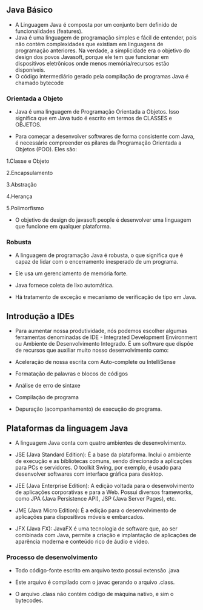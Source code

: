## Java Básico
- A Linguagem Java é composta por um conjunto bem definido de funcionalidades (features).
- Java é uma linguagem de programação simples e fácil de entender, pois não contém complexidades que existiam em linguagens de programação anteriores. Na verdade, a simplicidade era o objetivo do design dos povos Javasoft, porque ele tem que funcionar em dispositivos eletrônicos onde menos memória/recursos estão disponíveis.
- O código intermediário gerado pela compilação de programas Java é chamado bytecode

### Orientada a Objeto
- Java é uma linguagem de Programação Orientada a Objetos. Isso significa que em Java tudo é escrito em termos de CLASSES e OBJETOS.

- Para começar a desenvolver softwares de forma consistente com Java, é necessário compreender os pilares da Programação Orientada a Objetos (POO). Eles são:

1.Classe e Objeto

2.Encapsulamento

3.Abstração

4.Herança

5.Polimorfismo 

- O objetivo de design do javasoft people é desenvolver uma linguagem que funcione em qualquer plataforma.

### Robusta
- A linguagem de programação Java é robusta, o que significa que é capaz de lidar com o encerramento inesperado de um programa.

- Ele usa um gerenciamento de memória forte.

- Java fornece coleta de lixo automática.

- Há tratamento de exceção e mecanismo de verificação de tipo em Java.

## Introdução a IDEs
- Para aumentar nossa produtividade, nós podemos escolher algumas ferramentas denominadas de IDE - Integrated Development Environment ou Ambiente de Desenvolvimento Integrado. É um software que dispõe de recursos que auxiliar muito nosso desenvolvimento como:

- Aceleração de nossa escrita com Auto-complete ou IntelliSense

- Formatação de palavras e blocos de códigos

- Análise de erro de sintaxe

- Compilação de programa

- Depuração (acompanhamento) de execução do programa.

## Plataformas da linguagem Java
- A linguagem Java conta com quatro ambientes de desenvolvimento.

- JSE (Java Standard Edition): É a base da plataforma. Inclui o ambiente de execução e as bibliotecas comuns, sendo direcionado a aplicações para PCs e servidores. O toolkit Swing, por exemplo, é usado para desenvolver softwares com interface gráfica para desktop.

- JEE (Java Enterprise Edition): A edição voltada para o desenvolvimento de aplicações corporativas e para a Web. Possui diversos frameworks, como JPA (Java Persistence API), JSP (Java Server Pages), etc.

- JME (Java Micro Edition): É a edição para o desenvolvimento de aplicações para dispositivos móveis e embarcados.

- JFX (Java FX): JavaFX é uma tecnologia de software que, ao ser combinada com Java, permite a criação e implantação de aplicações de aparência moderna e conteúdo rico de áudio e vídeo.


### Processo de desenvolvimento
- Todo código-fonte escrito em arquivo texto possui extensão .java

- Este arquivo é compilado com o javac gerando o arquivo .class.

- O arquivo .class não contém código de máquina nativo, e sim o bytecodes.